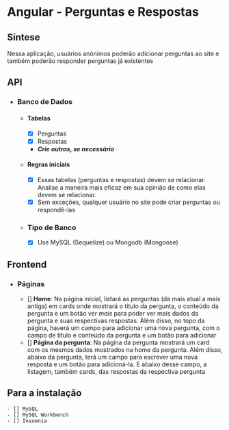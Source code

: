 # Angular - Perguntas e Respostas

## Síntese
Nessa aplicação, usuários anônimos poderão adicionar perguntas ao site e também poderão responder perguntas já existentes

## API
  - ### Banco de Dados 
    - #### Tabelas
      - [x] Perguntas
      - [x] Respostas
      - **_Crie outras, se necessário_**
    - #### Regras iniciais
      - [x] Essas tabelas (perguntas e respostas) devem se relacionar. Analise a maneira mais eficaz em sua opinião de como elas devem se relacionar. 
      - [x] Sem exceções, qualquer usuário no site pode criar perguntas ou respondê-las
    - ### Tipo de Banco
      - [x] Use MySQL (Sequelize) ou Mongodb (Mongoose)

## Frontend
  - ### Páginas
    - [] **Home**: Na página inicial, listará as perguntas (da mais atual a mais antiga) em cards onde mostrará o título da pergunta, o conteúdo da pergunta e um botão _ver mais_ para poder ver mais dados da pergunta e suas respectivas respostas. Além disso, no topo da página, haverá um campo para adicionar uma nova pergunta, com o campo de título e conteúdo da pergunta e um botão para adicionar
    - [] **Página da pergunta**: Na página da pergunta mostrará um card com os mesmos dados mostrados na home da pergunta. Além disso, abaixo da pergunta, terá um campo para escrever uma nova resposta e um botão para adicioná-la. E abaixo desse campo, a listagem, também cards, das respostas da respectiva pergunta

## Para a instalação
    - [] MySQL
    - [] MySQL Workbench
    - [] Insomnia
